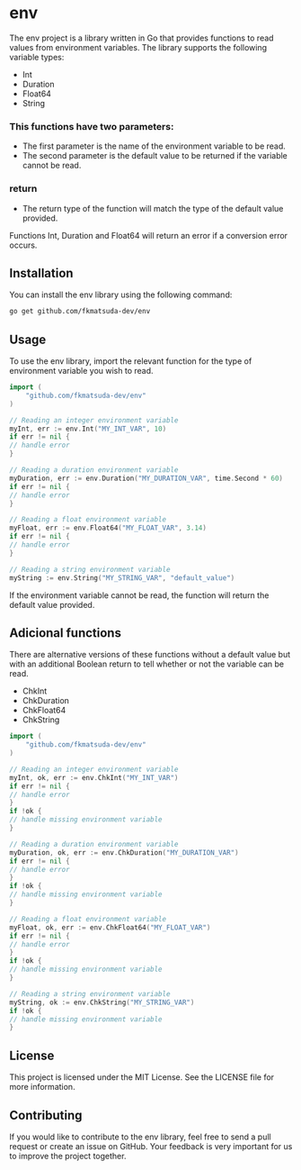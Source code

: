 # env
The env project is a library written in Go that provides functions to read values from environment variables. The library supports the following variable types:

* Int
* Duration
* Float64
* String

### This functions have two parameters:

* The first parameter is the name of the environment variable to be read.
* The second parameter is the default value to be returned if the variable cannot be read.

### return
* The return type of the function will match the type of the default value provided.

Functions Int, Duration and Float64 will return an error if a conversion error occurs.

## Installation
You can install the env library using the following command:

```bash
go get github.com/fkmatsuda-dev/env
```

## Usage
To use the env library, import the relevant function for the type of environment variable you wish to read.

```go
import (
    "github.com/fkmatsuda-dev/env"
)

// Reading an integer environment variable
myInt, err := env.Int("MY_INT_VAR", 10)
if err != nil {
// handle error
}

// Reading a duration environment variable
myDuration, err := env.Duration("MY_DURATION_VAR", time.Second * 60)
if err != nil {
// handle error
}

// Reading a float environment variable
myFloat, err := env.Float64("MY_FLOAT_VAR", 3.14)
if err != nil {
// handle error
}

// Reading a string environment variable
myString := env.String("MY_STRING_VAR", "default_value")
```

If the environment variable cannot be read, the function will return the default value provided.

## Adicional functions
There are alternative versions of these functions without a default value but with an additional Boolean return to tell whether or not the variable can be read.

* ChkInt
* ChkDuration
* ChkFloat64
* ChkString

```go
import (
    "github.com/fkmatsuda-dev/env"
)

// Reading an integer environment variable
myInt, ok, err := env.ChkInt("MY_INT_VAR")
if err != nil {
// handle error
}
if !ok {
// handle missing environment variable
}

// Reading a duration environment variable
myDuration, ok, err := env.ChkDuration("MY_DURATION_VAR")
if err != nil {
// handle error
}
if !ok {
// handle missing environment variable
}

// Reading a float environment variable
myFloat, ok, err := env.ChkFloat64("MY_FLOAT_VAR")
if err != nil {
// handle error
}
if !ok {
// handle missing environment variable
}

// Reading a string environment variable
myString, ok := env.ChkString("MY_STRING_VAR")
if !ok {
// handle missing environment variable
}
```


## License
This project is licensed under the MIT License. See the LICENSE file for more information.

## Contributing
If you would like to contribute to the env library, feel free to send a pull request or create an issue on GitHub. Your feedback is very important for us to improve the project together.